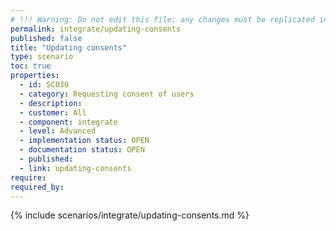 ```yaml
---
# !!! Warning: Do not edit this file; any changes must be replicated in Excel !!!
permalink: integrate/updating-consents
published: false
title: "Updating consents"
type: scenario
toc: true
properties:
  - id: SC030
  - category: Requesting consent of users
  - description:
  - customer: All
  - component: integrate
  - level: Advanced
  - implementation status: OPEN
  - documentation status: OPEN
  - published:
  - link: updating-consents
require:
required_by:
---
```


{% include scenarios/integrate/updating-consents.md %}
